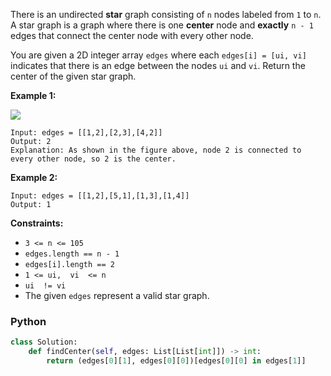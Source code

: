 There is an undirected  **star**  graph consisting of  `n`  nodes labeled from  `1`  to  `n`. A star graph is a graph where there is one  **center**  node and  **exactly**  `n - 1`  edges that connect the center node with every other node.

You are given a 2D integer array  `edges`  where each  `edges[i] = [ui, vi]`  indicates that there is an edge between the nodes  `ui`  and  `vi`. Return the center of the given star graph.

**Example 1:**

![](https://assets.leetcode.com/uploads/2021/02/24/star_graph.png)
```
Input: edges = [[1,2],[2,3],[4,2]]
Output: 2
Explanation: As shown in the figure above, node 2 is connected to every other node, so 2 is the center.
```

**Example 2:**
```
Input: edges = [[1,2],[5,1],[1,3],[1,4]]
Output: 1
```

**Constraints:**

-   `3 <= n <= 105`
-   `edges.length == n - 1`
-   `edges[i].length == 2`
-   `1 <= ui,  vi  <= n`
-   `ui  != vi`
-   The given  `edges`  represent a valid star graph.

### Python
```python
class Solution:
    def findCenter(self, edges: List[List[int]]) -> int:
        return (edges[0][1], edges[0][0])[edges[0][0] in edges[1]]
```